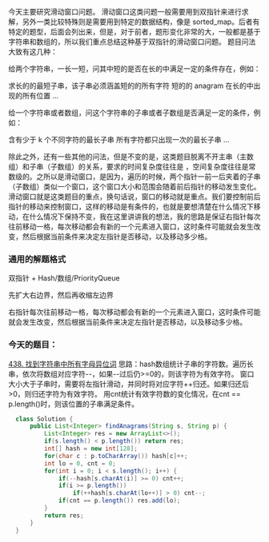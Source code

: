 今天主要研究滑动窗口问题。
滑动窗口这类问题一般需要用到双指针来进行求解，另外一类比较特殊则是需要用到特定的数据结构，像是 sorted_map。后者有特定的题型，后面会列出来，但是，对于前者，题形变化非常的大，一般都是基于字符串和数组的，所以我们重点总结这种基于双指针的滑动窗口问题。
题目问法大致有这几种：

给两个字符串，一长一短，问其中短的是否在长的中满足一定的条件存在，例如：

求长的的最短子串，该子串必须涵盖短的的所有字符
短的的 anagram 在长的中出现的所有位置
...

给一个字符串或者数组，问这个字符串的子串或者子数组是否满足一定的条件，例如：

含有少于 k 个不同字符的最长子串
所有字符都只出现一次的最长子串
...

除此之外，还有一些其他的问法，但是不变的是，这类题目脱离不开主串（主数组）和子串（子数组）的关系，要求的时间复杂度往往是 ，空间复杂度往往是常数级的。之所以是滑动窗口，是因为，遍历的时候，两个指针一前一后夹着的子串（子数组）类似一个窗口，这个窗口大小和范围会随着前后指针的移动发生变化。
滑动窗口就是这类题目的重点，换句话说，窗口的移动就是重点。我们要控制前后指针的移动来控制窗口，这样的移动是有条件的，也就是要想清楚在什么情况下移动，在什么情况下保持不变，我在这里讲讲我的想法，我的思路是保证右指针每次往前移动一格，每次移动都会有新的一个元素进入窗口，这时条件可能就会发生改变，然后根据当前条件来决定左指针是否移动，以及移动多少格。

### 通用的解题格式
双指针 + Hash/数组/PriorityQueue

先扩大右边界，然后再收缩左边界

右指针每次往前移动一格，每次移动都会有新的一个元素进入窗口，这时条件可能就会发生改变，然后根据当前条件来决定左指针是否移动，以及移动多少格。 

### 今天的题目：
[438. 找到字符串中所有字母异位词](https://leetcode-cn.com/problems/find-all-anagrams-in-a-string/)
思路：hash数组统计子串的字符数。遍历长串，依次将数组对应字符--，如果--过后仍>=0的，则该字符为有效字符。
窗口大小大于子串时，需要将左指针滑动，并同时将对应字符++归还。如果归还后>0，则归还字符为有效字符。
用cnt统计有效字符数的变化情况，在cnt == p.length()时，则该位置的子串满足条件。
 ```Java
   class Solution {
       public List<Integer> findAnagrams(String s, String p) {
           List<Integer> res = new ArrayList<>();
           if(s.length() < p.length()) return res;
           int[] hash = new int[128];
           for(char c : p.toCharArray()) hash[c]++;
           int lo = 0, cnt = 0;
           for(int i = 0; i < s.length(); i++) {
               if(--hash[s.charAt(i)] >= 0) cnt++;
               if(i >= p.length())
                   if(++hash[s.charAt(lo++)] > 0) cnt--;
               if(cnt == p.length()) res.add(lo);
           }
           return res;
       }
   }
   ```
